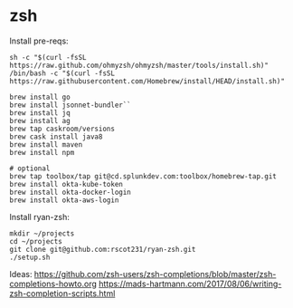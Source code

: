 # zsh

Install pre-reqs:
```
sh -c "$(curl -fsSL https://raw.github.com/ohmyzsh/ohmyzsh/master/tools/install.sh)"
/bin/bash -c "$(curl -fsSL https://raw.githubusercontent.com/Homebrew/install/HEAD/install.sh)"

brew install go
brew install jsonnet-bundler``
brew install jq
brew install ag
brew tap caskroom/versions
brew cask install java8
brew install maven
brew install npm

# optional
brew tap toolbox/tap git@cd.splunkdev.com:toolbox/homebrew-tap.git
brew install okta-kube-token
brew install okta-docker-login
brew install okta-aws-login
```

Install ryan-zsh:
```
mkdir ~/projects
cd ~/projects
git clone git@github.com:rscot231/ryan-zsh.git
./setup.sh
```

Ideas:
https://github.com/zsh-users/zsh-completions/blob/master/zsh-completions-howto.org
https://mads-hartmann.com/2017/08/06/writing-zsh-completion-scripts.html
